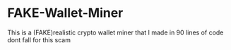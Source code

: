 # FAKE-Wallet-Miner
This is a (FAKE)realistic crypto wallet miner that I made in 90 lines of code dont fall for this scam
